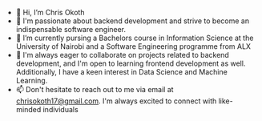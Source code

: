 - 👋 Hi, I’m Chris Okoth
- 👀 I'm passionate about backend development and strive to become an indispensable software engineer.
- 🌱 I’m currently pursing a Bachelors course in Information Science at the University of Nairobi and a Software Engineering programme from ALX
- 💞️ I'm always eager to collaborate on projects related to backend development, and I'm open to learning frontend development as well. Additionally, I have a keen interest in Data Science and Machine Learning.
- 📫 Don't hesitate to reach out to me via email at chrisokoth17@gmail.com. I'm always excited to connect with like-minded individuals

<!---
chrisokoth/chrisokoth is a ✨ special ✨ repository because its `README.md` (this file) appears on your GitHub profile.
You can click the Preview link to take a look at your changes.
--->
